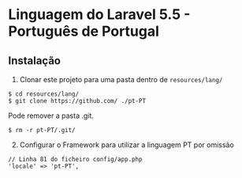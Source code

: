 #  Linguagem do Laravel 5.5 - Português de Portugal

## Instalação

1. Clonar este projeto para uma pasta dentro de `resources/lang/`
  ```
  $ cd resources/lang/
  $ git clone https://github.com/ ./pt-PT
  ```
  
  Pode remover a pasta .git.

  ```
  $ rm -r pt-PT/.git/
  ```
  
2. Configurar o Framework para utilizar a linguagem PT por omissão
  ```
  // Linha 81 do ficheiro config/app.php
  'locale' => 'pt-PT',
  ```

